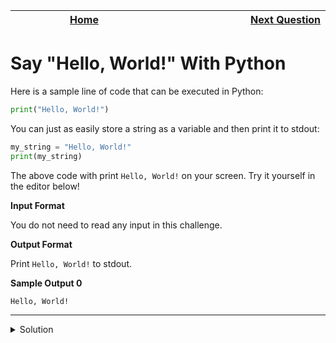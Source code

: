 | <img width=1000>[Home](https://github.com/Kevin-Lago/python-hackerrank-solutions)</img> | <img width=1000>[Next Question](https://github.com/Kevin-Lago/python-hackerrank-solutions/tree/main/src/python/introduction/python_if_else)</img> |
|:---:|---:|

# Say "Hello, World!" With Python

Here is a sample line of code that can be executed in Python:

```python
print("Hello, World!")
```

You can just as easily store a string as a variable and then print it to stdout:

```python
my_string = "Hello, World!"
print(my_string)
```

The above code with print ```Hello, World!``` on your screen. Try it yourself in the editor below!

__Input Format__

You do not need to read any input in this challenge.

__Output Format__

Print ```Hello, World!``` to stdout.

__Sample Output 0__

```
Hello, World!
```

---

<details><summary>Solution</summary>
    
```python
if __name__ == '__main__':
    print("Hello, World!")
```
</details>
